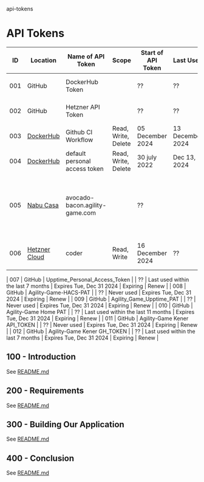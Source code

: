 api-tokens
# API Tokens

| ID | Location | Name of API Token | Scope| Start of API Token | Last Used | End of API Token | Status | Comments |
| -- | -- | -- | -- | -- | -- | -- | -- | -- |
| 001 | GitHub | DockerHub Token | | ?? | ?? | 31 December 2024 | | DOCKERHUB_TOKEN |
| 002 | GitHub | Hetzner API Token | | ?? | ?? | 31 December 2024 | | HETZNER_API_TOKEN |
| 003 | [DockerHub](https://app.docker.com) | Github CI Workflow | Read, Write, Delete | 05 December 2024 | 13 December 2024 | 05 December 2025 | Active | GITHUB_CI_WORKFLOW |
| 004 | [DockerHub](https://app.docker.com) | default personal access token | Read, Write, Delete | 30 july 2022 | Dec 13, 2024 | Never | Active | default-personal-access-token |
| 005 | [Nabu Casa]() | avocado-bacon.agility-game.com | | ?? | | 23 December 2024 | Active | 9d.....ui.nabu.casa <br/> You do not need to do anything. The certificates for your instance will renew automatically as long as your subscription is active. |
| 006 | [Hetzner Cloud](https://console.hetzner.cloud) | coder | Read, Write | 16 December 2024 | ?? | 31 December 2024 ? | Active | API Token on Hetzner Cloud that facilitates the deployment of Coder to Hetzner Cloud |

| 007 | GitHub | Upptime_Personal_Access_Token | | ?? | Last used within the last 7 months | Expires Tue, Dec 31 2024 | Expiring | Renew |
| 008 | GitHub | Agility-Game-HACS-PAT | | ?? | Never used | Expires Tue, Dec 31 2024 | Expiring | Renew |
| 009 | GitHub | Agility_Game_Upptime_PAT | | ?? | Never used | Expires Tue, Dec 31 2024 | Expiring | Renew |
| 010 | GitHub | Agility-Game Home PAT | | ?? | Last used within the last 11 months | Expires Tue, Dec 31 2024 | Expiring | Renew |
| 011 | GitHub | Agility-Game Kener API_TOKEN | | ?? | Never used | Expires Tue, Dec 31 2024 | Expiring | Renew |
| 012 | GitHub | Agility-Game Kener GH_TOKEN | | ?? | Last used within the last 7 months | Expires Tue, Dec 31 2024 | Expiring | Renew |

## 100 - Introduction

See [README.md](./100/README.md)

## 200 - Requirements

See [README.md](./200/README.md)

## 300 - Building Our Application

See [README.md](./300/README.md)

## 400 - Conclusion

See [README.md](./400/README.md)
